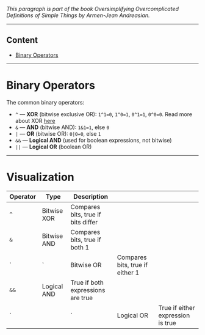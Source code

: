 _This paragraph is part of the book *Oversimplifying Overcomplicated Definitions of Simple Things* by Armen-Jean
Andreasian._

---

## Content

- [Binary Operators](#binary-operators)

---

# Binary Operators

The common binary operators:

* `^` — **XOR** (bitwise exclusive OR): `1^1=0`, `1^0=1`, `0^1=1`, `0^0=0`. Read more about XOR [here](xor.md)
* `&` — **AND** (bitwise AND): `1&1=1`, else `0`
* `|` — **OR** (bitwise OR): `0|0=0`, else `1`
* `&&` — **Logical AND** (used for boolean expressions, not bitwise)
* `||` — **Logical OR** (boolean OR)

---
# Visualization

| Operator | Type        | Description                        |                                 |                                   |
|----------|-------------|------------------------------------|---------------------------------|-----------------------------------|
| `^`      | Bitwise XOR | Compares bits, true if bits differ |                                 |                                   |
| `&`      | Bitwise AND | Compares bits, true if both 1      |                                 |                                   |
| \`       | \`          | Bitwise OR                         | Compares bits, true if either 1 |                                   |
| `&&`     | Logical AND | True if both expressions are true  |                                 |                                   |
| \`       |             | \`                                 | Logical OR                      | True if either expression is true |
